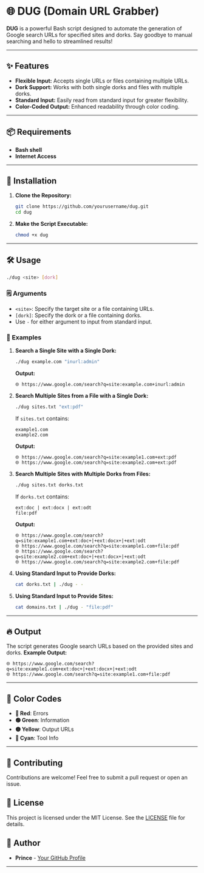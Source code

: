 # 🌐 DUG (Domain URL Grabber)

**DUG** is a powerful Bash script designed to automate the generation of Google search URLs for specified sites and dorks. Say goodbye to manual searching and hello to streamlined results!

---

## ✨ Features

- **Flexible Input:** Accepts single URLs or files containing multiple URLs.
- **Dork Support:** Works with both single dorks and files with multiple dorks.
- **Standard Input:** Easily read from standard input for greater flexibility.
- **Color-Coded Output:** Enhanced readability through color coding.

---

## 📦 Requirements

- **Bash shell**
- **Internet Access**

---

## 🚀 Installation

1. **Clone the Repository:**

   ```bash
   git clone https://github.com/yourusername/dug.git
   cd dug
   ```

2. **Make the Script Executable:**

   ```bash
   chmod +x dug
   ```

---

## 🛠️ Usage

```bash
./dug <site> [dork]
```

### 🗒️ Arguments

- `<site>`: Specify the target site or a file containing URLs.
- `[dork]`: Specify the dork or a file containing dorks.
- Use `-` for either argument to input from standard input.

### 📖 Examples

1. **Search a Single Site with a Single Dork:**

   ```bash
   ./dug example.com "inurl:admin"
   ```

   **Output:**
   ```
   🌐 https://www.google.com/search?q=site:example.com+inurl:admin
   ```

2. **Search Multiple Sites from a File with a Single Dork:**

   ```bash
   ./dug sites.txt "ext:pdf"
   ```

   If `sites.txt` contains:
   ```
   example1.com
   example2.com
   ```

   **Output:**
   ```
   🌐 https://www.google.com/search?q=site:example1.com+ext:pdf
   🌐 https://www.google.com/search?q=site:example2.com+ext:pdf
   ```

3. **Search Multiple Sites with Multiple Dorks from Files:**

   ```bash
   ./dug sites.txt dorks.txt
   ```

   If `dorks.txt` contains:
   ```
   ext:doc | ext:docx | ext:odt
   file:pdf
   ```

   **Output:**
   ```
   🌐 https://www.google.com/search?q=site:example1.com+ext:doc+|+ext:docx+|+ext:odt
   🌐 https://www.google.com/search?q=site:example1.com+file:pdf
   🌐 https://www.google.com/search?q=site:example2.com+ext:doc+|+ext:docx+|+ext:odt
   🌐 https://www.google.com/search?q=site:example2.com+file:pdf
   ```

4. **Using Standard Input to Provide Dorks:**

   ```bash
   cat dorks.txt | ./dug - -
   ```

5. **Using Standard Input to Provide Sites:**

   ```bash
   cat domains.txt | ./dug - "file:pdf"
   ```

---

## 🔥 Output

The script generates Google search URLs based on the provided sites and dorks. **Example Output:**

```
🌐 https://www.google.com/search?q=site:example1.com+ext:doc+|+ext:docx+|+ext:odt
🌐 https://www.google.com/search?q=site:example1.com+file:pdf
```

---

## 🎨 Color Codes

- **🔴 Red**: Errors
- **🟢 Green**: Information
- **🟡 Yellow**: Output URLs
- **🔵 Cyan**: Tool Info

---

## 🤝 Contributing

Contributions are welcome! Feel free to submit a pull request or open an issue.

## 📜 License

This project is licensed under the MIT License. See the [LICENSE](LICENSE) file for details.

## 👤 Author

- **Prince** - [Your GitHub Profile](https://github.com/yourusername)

---
